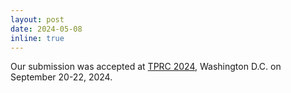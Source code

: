 ```yaml
---
layout: post
date: 2024-05-08
inline: true
---
```


Our submission was accepted at <a href="www.tprcweb.com">TPRC 2024</a>, Washington D.C. on September 20-22, 2024.
